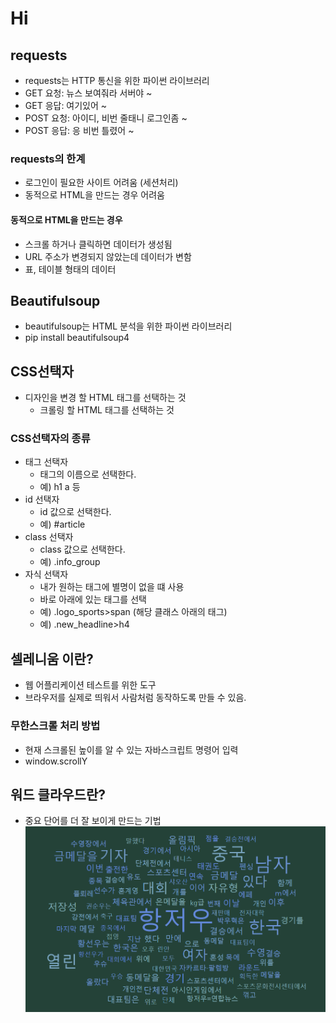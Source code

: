 # Hi
## requests
- requests는 HTTP 통신을 위한 파이썬 라이브러리 
- GET 요청: 뉴스 보여줘라 서버야 ~
- GET 응답: 여기있어 ~
- POST 요청: 아이디, 비번 줄태니 로그인좀 ~
- POST 응답: 응 비번 틀렸어 ~

### requests의 한계
- 로그인이 필요한 사이트 어려움 (세션처리)
- 동적으로 HTML을 만드는 경우 어려움

#### 동적으로 HTML을 만드는 경우
- 스크롤 하거나 클릭하면 데이터가 생성됨
- URL 주소가 변경되지 않았는데 데이터가 변함
- 표, 테이블 형태의 데이터

## Beautifulsoup
- beautifulsoup는 HTML 분석을 위한 파이썬 라이브러리
- pip install beautifulsoup4

## CSS선택자
- 디자인을 변경 할 HTML 태그를 선택하는 것
    - 크롤링 할 HTML 태그를 선택하는 것

### CSS선택자의 종류
- 태그 선택자
    - 태그의 이름으로 선택한다.
    - 예) h1 a 등
- id 선택자
    - id 값으로 선택한다.
    - 예) #article
- class 선택자
    - class 값으로 선택한다.
    - 예) .info_group
- 자식 선택자
    - 내가 원하는 태그에 별명이 없을 떄 사용
    - 바로 아래에 있는 태그를 선택
    - 예) .logo_sports>span   (해당 클래스 아래의 태그)
    - 예) .new_headline>h4

## 셀레니움 이란?
- 웹 어플리케이션 테스트를 위한 도구
- 브라우저를 실제로 띄워서 사람처럼 동작하도록 만들 수 있음.

### 무한스크롤 처리 방법
- 현재 스크롤된 높이를 알 수 있는 자바스크립트 명령어 입력
- window.scrollY

## 워드 클라우드란?
- 중요 단어를 더 잘 보이게 만드는 기법
![Alt text](../assets/image.png)